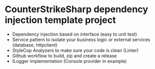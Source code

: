 # CounterStrikeSharp dependency injection template project

- Dependency injection based on interface (easy to unit test)
- Service pattern to isolate your business logic or external services (database, httpclient)
- StyleCop Analyzers to make sure your code is clean (Linter)
- Github workflow to build, zip and create a release
- ILogger implementation (Console provider in example)
